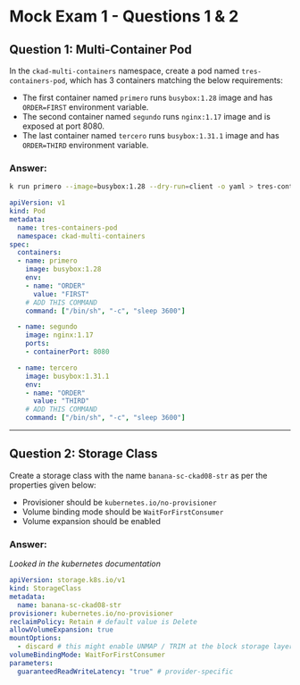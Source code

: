 # Mock Exam 1 - Questions 1 & 2

## Question 1: Multi-Container Pod

In the `ckad-multi-containers` namespace, create a pod named `tres-containers-pod`, which has 3 containers matching the below requirements:

- The first container named `primero` runs `busybox:1.28` image and has `ORDER=FIRST` environment variable.
- The second container named `segundo` runs `nginx:1.17` image and is exposed at port 8080.
- The last container named `tercero` runs `busybox:1.31.1` image and has `ORDER=THIRD` environment variable.

### Answer:

```bash
k run primero --image=busybox:1.28 --dry-run=client -o yaml > tres-containers-pod.yaml
```

```yaml
apiVersion: v1
kind: Pod
metadata:
  name: tres-containers-pod
  namespace: ckad-multi-containers
spec:
  containers:
  - name: primero
    image: busybox:1.28
    env:
    - name: "ORDER"
      value: "FIRST"
    # ADD THIS COMMAND
    command: ["/bin/sh", "-c", "sleep 3600"]

  - name: segundo
    image: nginx:1.17
    ports:
    - containerPort: 8080

  - name: tercero
    image: busybox:1.31.1
    env:
    - name: "ORDER"
      value: "THIRD"
    # ADD THIS COMMAND
    command: ["/bin/sh", "-c", "sleep 3600"]
```

---

## Question 2: Storage Class

Create a storage class with the name `banana-sc-ckad08-str` as per the properties given below:

- Provisioner should be `kubernetes.io/no-provisioner`
- Volume binding mode should be `WaitForFirstConsumer`
- Volume expansion should be enabled

### Answer:

*Looked in the kubernetes documentation*

```yaml
apiVersion: storage.k8s.io/v1
kind: StorageClass
metadata:
  name: banana-sc-ckad08-str
provisioner: kubernetes.io/no-provisioner
reclaimPolicy: Retain # default value is Delete
allowVolumeExpansion: true
mountOptions:
  - discard # this might enable UNMAP / TRIM at the block storage layer
volumeBindingMode: WaitForFirstConsumer
parameters:
  guaranteedReadWriteLatency: "true" # provider-specific
```